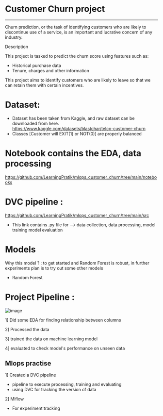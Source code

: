 # Customer Churn project 
---

Churn prediction, or the task of identifying customers who are likely to discontinue use of a service, is an important and lucrative concern of any industry.

Description

This project is tasked to predict the churn score using features such as:
* Historical purchase data
* Tenure, charges and other information
    
This project aims to identify customers who are likely to leave so that we can retain them with certain incentives.

# Dataset:

* Dataset has been taken from Kaggle, and raw dataset can be downloaded from here. https://www.kaggle.com/datasets/blastchar/telco-customer-churn
* Classes [Customer will EXIT(1) or NOT(0)] are properly balanced


# Notebook contains the EDA, data processing
https://github.com/LearningPratik/mlops_customer_churn/tree/main/notebooks

# DVC pipeline : 
https://github.com/LearningPratik/mlops_customer_churn/tree/main/src 
* This link contains .py file for --> data collection, data processing, model training model evaluation

# Models

 Why this model ? : to get started and Random Forest is robust, in further experiments plan is to try out some other models
 * Random Forest

# Project Pipeline :

![image](https://github.com/user-attachments/assets/60748462-e884-44e3-a621-c4032ea21b30)




1] Did some EDA for finding relationship between columns

2] Processed the data

3] trained the data on machine learning model

4] evaluated to check model's performance on unseen data

Mlops practise
---

1] Created a DVC pipeline
   - pipeline to execute processing, training and evaluating
   - using DVC for tracking the version of data
     
2] Mlflow
   - For experiment tracking
